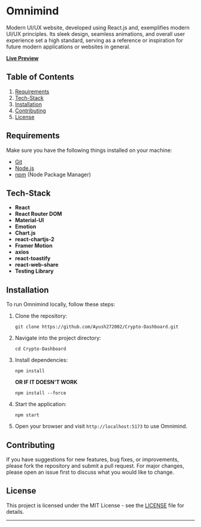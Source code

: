 # Omnimind

Modern UI/UX website, developed using React.js and, exemplifies modern UI/UX principles. Its sleek design, seamless animations, and overall user experience set a high standard, serving as a reference or inspiration for future modern applications or websites in general.

**[Live Preview](https://crypto-ayush.vercel.app/)**

## Table of Contents

1. [Requirements](#requirements)
1. [Tech-Stack](#tech-stack)
1. [Installation](#installation)
1. [Contributing](#contributing)
1. [License](#license)

## Requirements

Make sure you have the following things installed on your machine:

- [Git](https://git-scm.com/)
- [Node.js](https://nodejs.org/en)
- [npm](https://www.npmjs.com/) (Node Package Manager)

## Tech-Stack

- **React**
- **React Router DOM**
- **Material-UI**
- **Emotion**
- **Chart.js**
- **react-chartjs-2**
- **Framer Motion**
- **axios**
- **react-toastify**
- **react-web-share**
- **Testing Library**

## Installation

To run Omnimind locally, follow these steps:

1. Clone the repository:
   ```
   git clone https://github.com/Ayush272002/Crypto-Dashboard.git
   ```
2. Navigate into the project directory:

   ```
   cd Crypto-Dashboard
   ```

3. Install dependencies:

   ```
   npm install
   ```

   **OR IF IT DOESN'T WORK**

   ```
   npm install --force
   ```

4. Start the application:

   ```
   npm start
   ```

5. Open your browser and visit `http://localhost:5173` to use Omnimind.

## Contributing

If you have suggestions for new features, bug fixes, or improvements, please fork the repository and submit a pull request. For major changes, please open an issue first to discuss what you would like to change.

## License

This project is licensed under the MIT License - see the [LICENSE](LICENSE) file for details.

---
